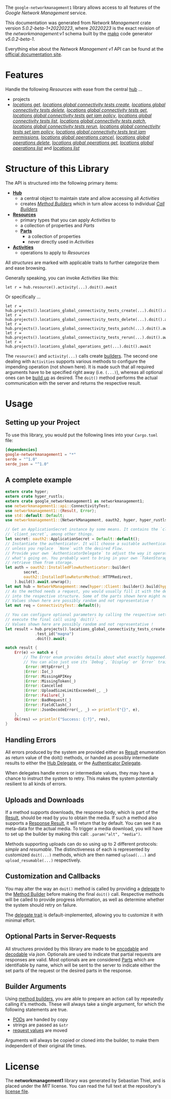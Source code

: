<!---
DO NOT EDIT !
This file was generated automatically from 'src/generator/templates/api/README.md.mako'
DO NOT EDIT !
-->
The `google-networkmanagement1` library allows access to all features of the *Google Network Management* service.

This documentation was generated from *Network Management* crate version *5.0.2-beta-1+20220223*, where *20220223* is the exact revision of the *networkmanagement:v1* schema built by the [mako](http://www.makotemplates.org/) code generator *v5.0.2-beta-1*.

Everything else about the *Network Management* *v1* API can be found at the
[official documentation site](https://cloud.google.com/).
# Features

Handle the following *Resources* with ease from the central [hub](https://docs.rs/google-networkmanagement1/5.0.2-beta-1+20220223/google_networkmanagement1/NetworkManagement) ... 

* projects
 * [*locations get*](https://docs.rs/google-networkmanagement1/5.0.2-beta-1+20220223/google_networkmanagement1/api::ProjectLocationGetCall), [*locations global connectivity tests create*](https://docs.rs/google-networkmanagement1/5.0.2-beta-1+20220223/google_networkmanagement1/api::ProjectLocationGlobalConnectivityTestCreateCall), [*locations global connectivity tests delete*](https://docs.rs/google-networkmanagement1/5.0.2-beta-1+20220223/google_networkmanagement1/api::ProjectLocationGlobalConnectivityTestDeleteCall), [*locations global connectivity tests get*](https://docs.rs/google-networkmanagement1/5.0.2-beta-1+20220223/google_networkmanagement1/api::ProjectLocationGlobalConnectivityTestGetCall), [*locations global connectivity tests get iam policy*](https://docs.rs/google-networkmanagement1/5.0.2-beta-1+20220223/google_networkmanagement1/api::ProjectLocationGlobalConnectivityTestGetIamPolicyCall), [*locations global connectivity tests list*](https://docs.rs/google-networkmanagement1/5.0.2-beta-1+20220223/google_networkmanagement1/api::ProjectLocationGlobalConnectivityTestListCall), [*locations global connectivity tests patch*](https://docs.rs/google-networkmanagement1/5.0.2-beta-1+20220223/google_networkmanagement1/api::ProjectLocationGlobalConnectivityTestPatchCall), [*locations global connectivity tests rerun*](https://docs.rs/google-networkmanagement1/5.0.2-beta-1+20220223/google_networkmanagement1/api::ProjectLocationGlobalConnectivityTestRerunCall), [*locations global connectivity tests set iam policy*](https://docs.rs/google-networkmanagement1/5.0.2-beta-1+20220223/google_networkmanagement1/api::ProjectLocationGlobalConnectivityTestSetIamPolicyCall), [*locations global connectivity tests test iam permissions*](https://docs.rs/google-networkmanagement1/5.0.2-beta-1+20220223/google_networkmanagement1/api::ProjectLocationGlobalConnectivityTestTestIamPermissionCall), [*locations global operations cancel*](https://docs.rs/google-networkmanagement1/5.0.2-beta-1+20220223/google_networkmanagement1/api::ProjectLocationGlobalOperationCancelCall), [*locations global operations delete*](https://docs.rs/google-networkmanagement1/5.0.2-beta-1+20220223/google_networkmanagement1/api::ProjectLocationGlobalOperationDeleteCall), [*locations global operations get*](https://docs.rs/google-networkmanagement1/5.0.2-beta-1+20220223/google_networkmanagement1/api::ProjectLocationGlobalOperationGetCall), [*locations global operations list*](https://docs.rs/google-networkmanagement1/5.0.2-beta-1+20220223/google_networkmanagement1/api::ProjectLocationGlobalOperationListCall) and [*locations list*](https://docs.rs/google-networkmanagement1/5.0.2-beta-1+20220223/google_networkmanagement1/api::ProjectLocationListCall)




# Structure of this Library

The API is structured into the following primary items:

* **[Hub](https://docs.rs/google-networkmanagement1/5.0.2-beta-1+20220223/google_networkmanagement1/NetworkManagement)**
    * a central object to maintain state and allow accessing all *Activities*
    * creates [*Method Builders*](https://docs.rs/google-networkmanagement1/5.0.2-beta-1+20220223/google_networkmanagement1/client::MethodsBuilder) which in turn
      allow access to individual [*Call Builders*](https://docs.rs/google-networkmanagement1/5.0.2-beta-1+20220223/google_networkmanagement1/client::CallBuilder)
* **[Resources](https://docs.rs/google-networkmanagement1/5.0.2-beta-1+20220223/google_networkmanagement1/client::Resource)**
    * primary types that you can apply *Activities* to
    * a collection of properties and *Parts*
    * **[Parts](https://docs.rs/google-networkmanagement1/5.0.2-beta-1+20220223/google_networkmanagement1/client::Part)**
        * a collection of properties
        * never directly used in *Activities*
* **[Activities](https://docs.rs/google-networkmanagement1/5.0.2-beta-1+20220223/google_networkmanagement1/client::CallBuilder)**
    * operations to apply to *Resources*

All *structures* are marked with applicable traits to further categorize them and ease browsing.

Generally speaking, you can invoke *Activities* like this:

```Rust,ignore
let r = hub.resource().activity(...).doit().await
```

Or specifically ...

```ignore
let r = hub.projects().locations_global_connectivity_tests_create(...).doit().await
let r = hub.projects().locations_global_connectivity_tests_delete(...).doit().await
let r = hub.projects().locations_global_connectivity_tests_patch(...).doit().await
let r = hub.projects().locations_global_connectivity_tests_rerun(...).doit().await
let r = hub.projects().locations_global_operations_get(...).doit().await
```

The `resource()` and `activity(...)` calls create [builders][builder-pattern]. The second one dealing with `Activities` 
supports various methods to configure the impending operation (not shown here). It is made such that all required arguments have to be 
specified right away (i.e. `(...)`), whereas all optional ones can be [build up][builder-pattern] as desired.
The `doit()` method performs the actual communication with the server and returns the respective result.

# Usage

## Setting up your Project

To use this library, you would put the following lines into your `Cargo.toml` file:

```toml
[dependencies]
google-networkmanagement1 = "*"
serde = "^1.0"
serde_json = "^1.0"
```

## A complete example

```Rust
extern crate hyper;
extern crate hyper_rustls;
extern crate google_networkmanagement1 as networkmanagement1;
use networkmanagement1::api::ConnectivityTest;
use networkmanagement1::{Result, Error};
use std::default::Default;
use networkmanagement1::{NetworkManagement, oauth2, hyper, hyper_rustls, chrono, FieldMask};

// Get an ApplicationSecret instance by some means. It contains the `client_id` and 
// `client_secret`, among other things.
let secret: oauth2::ApplicationSecret = Default::default();
// Instantiate the authenticator. It will choose a suitable authentication flow for you, 
// unless you replace  `None` with the desired Flow.
// Provide your own `AuthenticatorDelegate` to adjust the way it operates and get feedback about 
// what's going on. You probably want to bring in your own `TokenStorage` to persist tokens and
// retrieve them from storage.
let auth = oauth2::InstalledFlowAuthenticator::builder(
        secret,
        oauth2::InstalledFlowReturnMethod::HTTPRedirect,
    ).build().await.unwrap();
let mut hub = NetworkManagement::new(hyper::Client::builder().build(hyper_rustls::HttpsConnectorBuilder::new().with_native_roots().https_or_http().enable_http1().enable_http2().build()), auth);
// As the method needs a request, you would usually fill it with the desired information
// into the respective structure. Some of the parts shown here might not be applicable !
// Values shown here are possibly random and not representative !
let mut req = ConnectivityTest::default();

// You can configure optional parameters by calling the respective setters at will, and
// execute the final call using `doit()`.
// Values shown here are possibly random and not representative !
let result = hub.projects().locations_global_connectivity_tests_create(req, "parent")
             .test_id("magna")
             .doit().await;

match result {
    Err(e) => match e {
        // The Error enum provides details about what exactly happened.
        // You can also just use its `Debug`, `Display` or `Error` traits
         Error::HttpError(_)
        |Error::Io(_)
        |Error::MissingAPIKey
        |Error::MissingToken(_)
        |Error::Cancelled
        |Error::UploadSizeLimitExceeded(_, _)
        |Error::Failure(_)
        |Error::BadRequest(_)
        |Error::FieldClash(_)
        |Error::JsonDecodeError(_, _) => println!("{}", e),
    },
    Ok(res) => println!("Success: {:?}", res),
}

```
## Handling Errors

All errors produced by the system are provided either as [Result](https://docs.rs/google-networkmanagement1/5.0.2-beta-1+20220223/google_networkmanagement1/client::Result) enumeration as return value of
the doit() methods, or handed as possibly intermediate results to either the 
[Hub Delegate](https://docs.rs/google-networkmanagement1/5.0.2-beta-1+20220223/google_networkmanagement1/client::Delegate), or the [Authenticator Delegate](https://docs.rs/yup-oauth2/*/yup_oauth2/trait.AuthenticatorDelegate.html).

When delegates handle errors or intermediate values, they may have a chance to instruct the system to retry. This 
makes the system potentially resilient to all kinds of errors.

## Uploads and Downloads
If a method supports downloads, the response body, which is part of the [Result](https://docs.rs/google-networkmanagement1/5.0.2-beta-1+20220223/google_networkmanagement1/client::Result), should be
read by you to obtain the media.
If such a method also supports a [Response Result](https://docs.rs/google-networkmanagement1/5.0.2-beta-1+20220223/google_networkmanagement1/client::ResponseResult), it will return that by default.
You can see it as meta-data for the actual media. To trigger a media download, you will have to set up the builder by making
this call: `.param("alt", "media")`.

Methods supporting uploads can do so using up to 2 different protocols: 
*simple* and *resumable*. The distinctiveness of each is represented by customized 
`doit(...)` methods, which are then named `upload(...)` and `upload_resumable(...)` respectively.

## Customization and Callbacks

You may alter the way an `doit()` method is called by providing a [delegate](https://docs.rs/google-networkmanagement1/5.0.2-beta-1+20220223/google_networkmanagement1/client::Delegate) to the 
[Method Builder](https://docs.rs/google-networkmanagement1/5.0.2-beta-1+20220223/google_networkmanagement1/client::CallBuilder) before making the final `doit()` call. 
Respective methods will be called to provide progress information, as well as determine whether the system should 
retry on failure.

The [delegate trait](https://docs.rs/google-networkmanagement1/5.0.2-beta-1+20220223/google_networkmanagement1/client::Delegate) is default-implemented, allowing you to customize it with minimal effort.

## Optional Parts in Server-Requests

All structures provided by this library are made to be [encodable](https://docs.rs/google-networkmanagement1/5.0.2-beta-1+20220223/google_networkmanagement1/client::RequestValue) and 
[decodable](https://docs.rs/google-networkmanagement1/5.0.2-beta-1+20220223/google_networkmanagement1/client::ResponseResult) via *json*. Optionals are used to indicate that partial requests are responses 
are valid.
Most optionals are are considered [Parts](https://docs.rs/google-networkmanagement1/5.0.2-beta-1+20220223/google_networkmanagement1/client::Part) which are identifiable by name, which will be sent to 
the server to indicate either the set parts of the request or the desired parts in the response.

## Builder Arguments

Using [method builders](https://docs.rs/google-networkmanagement1/5.0.2-beta-1+20220223/google_networkmanagement1/client::CallBuilder), you are able to prepare an action call by repeatedly calling it's methods.
These will always take a single argument, for which the following statements are true.

* [PODs][wiki-pod] are handed by copy
* strings are passed as `&str`
* [request values](https://docs.rs/google-networkmanagement1/5.0.2-beta-1+20220223/google_networkmanagement1/client::RequestValue) are moved

Arguments will always be copied or cloned into the builder, to make them independent of their original life times.

[wiki-pod]: http://en.wikipedia.org/wiki/Plain_old_data_structure
[builder-pattern]: http://en.wikipedia.org/wiki/Builder_pattern
[google-go-api]: https://github.com/google/google-api-go-client

# License
The **networkmanagement1** library was generated by Sebastian Thiel, and is placed 
under the *MIT* license.
You can read the full text at the repository's [license file][repo-license].

[repo-license]: https://github.com/Byron/google-apis-rsblob/main/LICENSE.md

